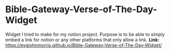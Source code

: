 # Bible-Gateway-Verse-of-The-Day-Widget
Widget I tried to make for my notion project. Purpose is to be able to simply embed a link for notion or any other platforms that only allow a link.
**Link:**  https://evgjohnmorris.github.io/Bible-Gateway-Verse-of-The-Day-Widget/
